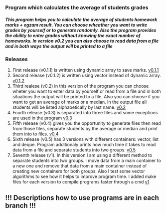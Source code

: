 ### Program which calculates the average of students grades ###
##### This program helps you to calculate the average of students homework marks + egzam result. You can choose wheather you want to write grades by yourself or to generate randomly. Also the program provides the ability to enter grades without knowing the exact number of homeworks. In version v0.2 you can also choose to read data from a file and in both ways the output will be printed to a file

### Releases
1. First release (v0.1.1) is written using dynamic array to save marks.  [v0.1.1](https://github.com/dominyka1652/Objektinio-2-uzduotis/releases/tag/v0.1) 
2. Second release (v0.1.2) is written using vector instead of dynamic array. [v0.1.2](https://github.com/dominyka1652/Objektinio-2-uzduotis/releases/tag/v0.1.2)
3. Third realese (v0.2) in this version of the program you can choose wheter you want to enter data by yourself or read from a file and in both situations the output will be printed to a file. Also you can choose if you want to get an average of marks or a median. In the output file all students will be listed alphabetically by last name. [v0.2](https://github.com/dominyka1652/Objektinio-2-uzduotis/blob/master/v0.2.cpp)
4. Fourth release (v0.3) is separated into three files and some exceptions are used in the program [v0.3]( https://github.com/dominyka1652/Objektinio-2-uzduotis/releases/tag/v0.3)
5. Fifth release (v0.4) gives you the opportunity to generate files then read from those files, separate students by the average or median and print them into to files. [v0.4](https://github.com/dominyka1652/Objektinio-2-uzduotis/releases/tag/v0.4)
6. Sixth release (v0.5) has 3 versions with different containers: vector, list and deque. Program additionaly prints how much time it takes to read data from a file and separate students into two groups. [v0.5](https://github.com/dominyka1652/Objektinio-2-uzduotis/releases/tag/v0.5)
7. Seventh release (v1). In this version I am using a different method to separate students into two groups. I move data from a main container to a new one and remove that data from a main container instead of creating new containers for both groups. Also I test some vector algorithms to see how it helps to improve program time. I added make files for each version to compile programs faster through a cmd [v1](https://github.com/dominyka1652/Objektinio-2-uzduotis/releases/tag/v.1)

## !!! Descriptions how to use programs are in each branch !!!
                                                      
